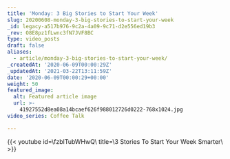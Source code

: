 ```yaml
---
title: 'Monday: 3 Big Stories to Start Your Week'
slug: 20200608-monday-3-big-stories-to-start-your-week
_id: legacy-a517b976-9c2a-4a09-9c71-d2e556ed19b3
_rev: O8E8pz1fLwnc3fN7JVF8BC
type: video_posts
draft: false
aliases:
  - article/monday-3-big-stories-to-start-your-week/
_createdAt: '2020-06-09T00:00:29Z'
_updatedAt: '2021-03-22T13:11:59Z'
date: '2020-06-09T00:00:29+00:00'
weight: 50
featured_image:
  alt: Featured article image
  url: >-
    41927552d8ea08a14bcaef626f988012726d0222-768x1024.jpg
video_series: Coffee Talk

---
```

{{< youtube id=\fzblTubWHwQ\ title=\3 Stories To Start Your Week Smarter\ >}}